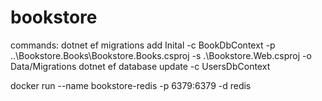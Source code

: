 # bookstore

commands:
dotnet ef migrations add Inital -c BookDbContext -p ..\Bookstore.Books\Bookstore.Books.csproj -s .\Bookstore.Web.csproj -o Data/Migrations
dotnet ef database update -c UsersDbContext

docker run --name bookstore-redis -p 6379:6379 -d redis